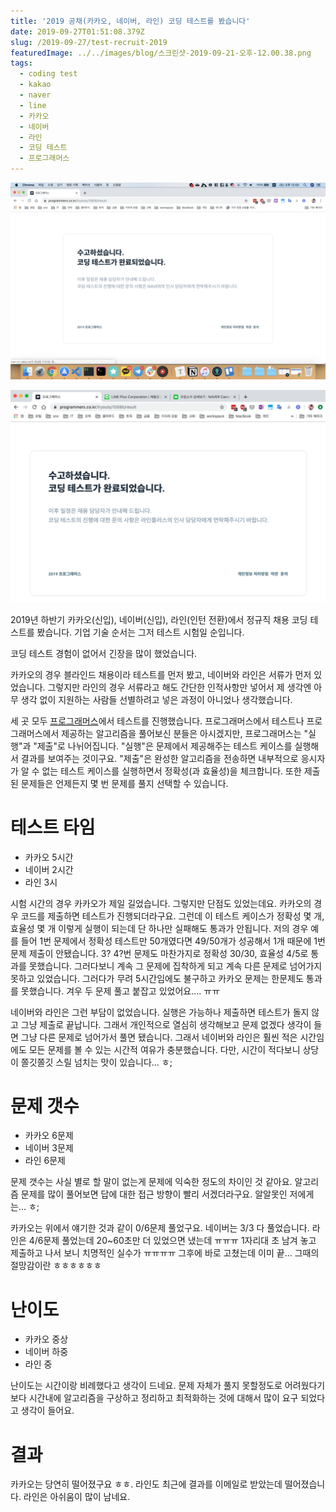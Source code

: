 ```yaml
---
title: '2019 공채(카카오, 네이버, 라인) 코딩 테스트를 봤습니다'
date: 2019-09-27T01:51:08.379Z
slug: /2019-09-27/test-recruit-2019
featuredImage: ../../images/blog/스크린샷-2019-09-21-오후-12.00.38.png
tags:
  - coding test
  - kakao
  - naver
  - line
  - 카카오
  - 네이버
  - 라인
  - 코딩 테스트
  - 프로그래머스
---
```

![네이버 코딩 테스트 완료 화면](../../images/blog/스크린샷-2019-09-21-오후-12.00.38.png "2019 네이버 코딩 테스트")

![라인 코딩 테스트 완료 화면](../../images/blog/스크린샷-2019-09-22-오후-1.04.18.png "2019 라인 코딩 테스트")

2019년 하반기 카카오(신입), 네이버(신입), 라인(인턴 전환)에서 정규직 채용 코딩 테스트를 봤습니다. 기업 기술 순서는 그저 테스트 시험일 순입니다.

코딩 테스트 경험이 없어서 긴장을 많이 했었습니다.

카카오의 경우 블라인드 채용이라 테스트를 먼저 봤고, 네이버와 라인은 서류가 먼저 있었습니다. 그렇지만 라인의 경우 서류라고 해도 간단한 인적사항만 넣어서 제 생각엔 아무 생각 없이 지원하는 사람들 선별하려고 넣은 과정이 아니었나 생각했습니다.

세 곳 모두 [프로그래머스](https://programmers.co.kr/)에서 테스트를 진행했습니다. 프로그래머스에서 테스트나 프로그래머스에서 제공하는 알고리즘을 풀어보신 분들은 아시겠지만, 프로그래머스는 "실행"과 "제출"로 나뉘어집니다. "실행"은 문제에서 제공해주는 테스트 케이스를 실행해서 결과를 보여주는 것이구요. "제출"은 완성한 알고리즘을 전송하면 내부적으로 응시자가 알 수 없는 테스트 케이스를 실행하면서 정확성(과 효율성)을 체크합니다. 또한 제출된 문제들은 언제든지 몇 번 문제를 풀지 선택할 수 있습니다. 

# 테스트 타임
- 카카오 5시간
- 네이버 2시간
- 라인 3시

시험 시간의 경우 카카오가 제일 길었습니다. 그렇지만 단점도 있었는데요. 카카오의 경우 코드를 제출하면 테스트가 진행되더라구요. 그런데 이 테스트 케이스가 정확성 몇 개, 효율성 몇 개 이렇게 실행이 되는데 단 하나만 실패해도 통과가 안됩니다. 저의 경우 예를 들어 1번 문제에서 정확성 테스트만 50개였다면 49/50개가 성공해서 1개 때문에 1번 문제 제출이 안됐습니다. 3? 4?번 문제도 마찬가지로 정확성 30/30, 효율성 4/5로 통과를 못했습니다. 그러다보니 계속 그 문제에 집착하게 되고 계속 다른 문제로 넘어가지 못하고 있었습니다. 그러다가 무려 5시간임에도 불구하고 카카오 문제는 한문제도 통과를 못했습니다. 겨우 두 문제 풀고 붙잡고 있었어요.... ㅠㅠ

네이버와 라인은 그런 부담이 없었습니다. 실행은 가능하나 제출하면 테스트가 돌지 않고 그냥 제출로 끝납니다. 그래서 개인적으로 열심히 생각해보고 문제 없겠다 생각이 들면 그냥 다른 문제로 넘어가서 풀면 됐습니다. 그래서 네이버와 라인은 훨씬 적은 시간임에도 모든 문제를 볼 수 있는 시간적 여유가 충분했습니다. 다만, 시간이 적다보니 상당이 쫄깃쫄깃 스릴 넘치는 맛이 있습니다... ㅎ;

# 문제 갯수
- 카카오 6문제
- 네이버 3문제
- 라인 6문제

문제 갯수는 사실 별로 할 말이 없는게 문제에 익숙한 정도의 차이인 것 같아요. 알고리즘 문제를 많이 풀어보면 답에 대한 접근 방향이 빨리 서겠더라구요. 알알못인 저에게는... ㅎ;

카카오는 위에서 얘기한 것과 같이 0/6문제 풀었구요. 네이버는 3/3 다 풀었습니다. 라인은 4/6문제 풀었는데 20~60초만 더 있었으면 냈는데 ㅠㅠㅠ 1자리대 초 남겨 놓고 제출하고 나서 보니 치명적인 실수가 ㅠㅠㅠㅠ 그후에 바로 고쳤는데 이미 끝... 그때의 절망감이란 ㅎㅎㅎㅎㅎㅎ

# 난이도
- 카카오 중상
- 네이버 하중
- 라인 중

난이도는 시간이랑 비례했다고 생각이 드네요. 문제 자체가 풀지 못할정도로 어려웠다기보다 시간내에 알고리즘을 구상하고 정리하고 최적화하는 것에 대해서 많이 요구 되었다고 생각이 들어요.

# 결과
카카오는 당연히 떨어졌구요 ㅎㅎ. 라인도 최근에 결과를 이메일로 받았는데 떨어졌습니다. 라인은 아쉬움이 많이 남네요.
